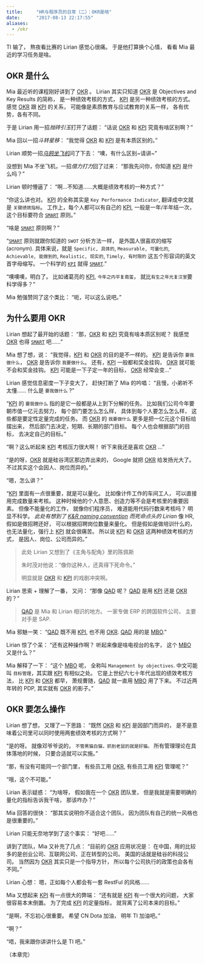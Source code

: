```yaml
---
title:     "HR与程序员的日常（二）：OKR是啥"
date:      "2017-08-13 22:17:55"
aliases:
  - /okr
---
```


TI 输了，
熬夜看比赛的 Lirian 感觉心很痛。
于是他打算换个心情，
看看 Mia 最近的学习任务是啥。

<!--more-->


## OKR 是什么

Mia 最近听的课程刚好讲到了 [OKR][okr] 。
Lirian 其实只知道 [OKR][okr] 是
Objectives and Key Results 的简称，
是一种绩效考核的方式，
[KPI][kpi] 是另一种绩效考核的方式。
感觉 [OKR][okr] 跟 [KPI][kpi] 的关系，
可能像是素质教育与应试教育的关系一样，
各有优势，各有不同。

于是 Lirian 用一招*抛砖引玉*打开了话题：
“话说 [OKR][okr] 和 [KPI][kpi] 究竟有啥区别啊？”

Mia 回以一招*斗转星移*：
“我觉得 [OKR][okr] 和 [KPI][kpi] 是有本质区别的。”

Lirian 顺势一招[*乌鸦坐飞机*][actf]问了下去：
“噢，有什么区别~请讲~”

没想到 Mia 不坐飞机，一招*借力打力*回了过来：
“那我先问你，你知道 [KPI][kpi] 是什么吗？”

Lirian 顿时懵逼了：
“啊…不知道……大概是绩效考核的一种方式？”

“你这么讲也对。
[KPI][kpi] 的全称其实是 `Key Performance Indicator`,
翻译成中文就是 `关键绩效指标`。
工作上，每个人都可以有自己的 [KPI][kpi],
一般是一年/半年结一次，
这个目标要符合 [`SMART`][smart] 原则。”

“啥是 [`SMART`][smart] 原则啊？”

“[`SMART`][smart] 原则就跟你知道的 `SWOT` 分析方法一样，
是外国人很喜欢的缩写 (acronym).
具体来说，就是
`Specific, 具体的`,
`Measurable, 可量化的`,
`Achievable, 能做到的`,
`Realistic, 现实的`,
`Timely, 有时限的`
这五个形容词的英文首字母缩写。
一个科学的 [`KPI`][kpi] 就得 [`SMART`][smart].”

“噢噢噢，明白了。
比如诸葛亮的 [KPI][kpi],
`今年之内平复南蛮`，
就比`有生之年光复汉室`要科学得多？”

Mia 勉强赞同了这个类比：
“呃，可以这么说吧。”


## 为什么要用 OKR

Lirian 想起了最开始的话题：
“那，[OKR][okr] 和 [KPI][kpi] 究竟有啥本质区别呢？
我感觉 [OKR][okr] 也得 [`SMART`][smart] 吧……”

Mia 想了想，说：
“我觉得，[KPI][kpi] 和 [OKR][okr] 的目的是不一样的。
[KPI][kpi] 是告诉你 `要我做什么`，
[OKR][okr] 是告诉你 `我要做什么`。
还有，[KPI][kpi] 一般都和奖金挂钩，
[OKR][okr] 就可能不会和奖金挂钩。
[KPI][kpi] 可能是一下子定一年的目标，
[OKR][okr] 经常会变…”

Lirian 感觉信息密度一下子变大了，
赶快打断了 Mia 的吟唱：
“且慢，小弟听不太懂……
什么是 `要我做什么` ?”

“[KPI][kpi] 的 `要我做什么` 指的是它一般都是从上到下分解的任务。
比如我们公司今年要朝市值一亿元去努力，
每个部门要怎么怎么样，
具体到每个人要怎么怎么样，
这些都是要定性定量完成的任务。
而 [OKR][okr] 的 `我要做什么` 更多是把一亿元这个目标给摆出来，
然后部门去决定，短期、长期的部门目标。
每个人也会根据部门的目标，
去决定自己的目标。”

“啊？这么听起来 [KPI][kpi] 考核压力很大啊！
听下来我还是喜欢 [OKR][okr] ...”

“是的呀，[OKR][okr] 就是硅谷湾区那边弄出来的，
Google 就把 [OKR][okr] 给发扬光大了。
不过其实这个会因人、岗位而异的。”

“嗯，怎么讲？”

“[KPI][kpi] 里面有一点很重要，就是可以量化。
比如像计件工作的车间工人，
可以直接用完成数量来考核。
这种时候他的个人意愿、创造力等不会是考核里的重要因素。
但像不能量化的工作，
就像你们程序员，
难道能用代码行数来考核吗？
明显不科学。
*此处有想到了 [K&R naming convention][kr] 而死命点头的 Lirian*
像 HR,
假如是做招聘还好，
可以根据招聘岗位数量来量化。
但是假如是做培训什么的，
也无法量化，强行上 [KPI][kpi] 就会很痛苦。
所以说 [KPI][kpi] 和 [OKR][okr] 这两种绩效考核的方式，
是因人、岗位、公司而异的。”

> 此处 Lirian 又想到了《主角与配角》里的陈佩斯
>
> 朱时茂对他说：“像你这种人，还真得下死命令。”
>
> 明显就是 [OKR][okr] 和 [KPI][kpi] 的戏剧冲突啊。

Lirian 思索 + 理解了一番，
又问：
“那像 [QAD][qad] 呢？
[QAD][qad] 是用 [KPI][kpi] 还是 [OKR][okr] 的？”

> [QAD][qad] 是 Mia 和 Lirian 相识的地方。
> 一家专做 ERP 的跨国软件公司，
> 主要对手是 SAP.

Mia 邪魅一笑：
“[QAD][qad] 既不用 [KPI][kpi],
也不用 [OKR][okr].
[QAD][qad] 用的是 [MBO][mbo].”

Lirian 惊了个呆：
“还有这种操作啊？
听起来像是啥电视台的名字，
这个 [MBO][mbo] 又是什么？”

Mia 解释了一下：
“这个 [MBO][mbo] 呢，
全称叫 `Management by objectives`.
中文可能叫 `目标管理`，其实跟 [KPI][kpi] 有相似之处。
它是上世纪六七十年代出现的绩效考核方法，
比 [KPI][kpi] 和 [OKR][okr] 都早，
萧规曹随，[QAD][qad] 就一直用 [MBO][mbo] 用了下来。
不过近两年转的 PDP,
其实就有 [OKR][okr] 的影子。”


## OKR 要怎么操作

Lirian 想了想，
又理了一下思路：
“既然 [OKR][okr] 和 [KPI][kpi] 是因部门而异的，
是不是意味着公司里可以同时使用两套绩效考核的方式啊？”

“是的呀。
就像邓爷爷说的，
`不管黑猫白猫，抓到老鼠的就是好猫。`
所有管理理论在具体落地的时候，
只要合适就可以实施。”

“那，有没有可能同一个部门里，
有些员工用 [OKR][okr], 
有些员工用 [KPI][kpi] 管理呢？”

“哦，这个不可能。”

Lirian 表示疑惑：
“为啥呀，
假如我在一个 [OKR][okr] 团队里，
但是我就是需要明确的量化的指标告诉我干啥，
那该咋办？”

Mia 回答的很快：
“那其实说明你不适合这个团队，
因为团队有自己的统一风格也是很重要的。”

Lirian 只能无奈地学到了这个事实：
“好吧……”

讲到了团队，Mia 又补充了几点：
“目前的 [OKR][okr] 应用状况是：
在中国，用的比较多的是创业公司、互联网公司、正在转型的公司。
美国的话就是硅谷的科技公司。
当然因为 [OKR][okr] 其实只是一个指导方针，
所以每个公司执行的政策也会各有不同。”

Lirian 心想：
嗯，正如每个人都会有一套 RestFul 的风格……

Mia 又想起来 [KPI][kpi] 有一点很大的弊端：
“还有就是 [KPI][kpi] 有一个很大的问题，
大家很容易本末倒置。
为了完成 [KPI][kpi] 的定量指标，
就背离了公司本来的目标。”

“是啊，不忘初心很重要。
希望 CN Dota 加油，
明年 TI 加油吧。”

“啊？”

“唔，我来跟你讲讲什么是 TI 吧。”

（本章完）

[okr]: https://en.wikipedia.org/wiki/OKR
[kpi]: https://en.wikipedia.org/wiki/Performance_indicator
[mbo]: https://en.wikipedia.org/wiki/Management_by_objectives
[smart]: https://en.wikipedia.org/wiki/SMART_criteria
[actf]: https://zh.moegirl.org/zh-hans/%E4%B9%8C%E9%B8%A6%E5%9D%90%E9%A3%9E%E6%9C%BA
[kr]: https://en.wikipedia.org/wiki/Indent_style#K.26R
[qad]: https://www.qad.com/about

